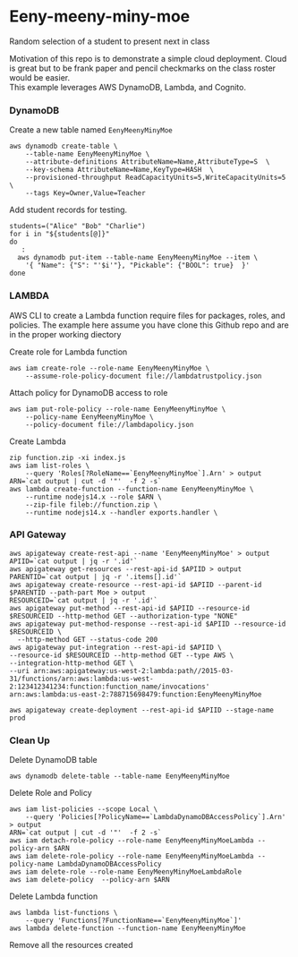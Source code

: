 # Eeny-meeny-miny-moe
Random selection of a student to present next in class  

Motivation of this repo is to demonstrate a simple cloud deployment. Cloud is great but to be frank paper and pencil checkmarks on the class roster would be easier.  
This example leverages AWS DynamoDB, Lambda, and Cognito.

### DynamoDB
Create a new table named `EenyMeenyMinyMoe`
```
aws dynamodb create-table \
    --table-name EenyMeenyMinyMoe \
    --attribute-definitions AttributeName=Name,AttributeType=S  \
    --key-schema AttributeName=Name,KeyType=HASH  \
    --provisioned-throughput ReadCapacityUnits=5,WriteCapacityUnits=5 \
    --tags Key=Owner,Value=Teacher
```
    
Add student records for testing.  
```
students=("Alice" "Bob" "Charlie")
for i in "${students[@]}"
do
   : 
  aws dynamodb put-item --table-name EenyMeenyMinyMoe --item \
    '{ "Name": {"S": "'$i'"}, "Pickable": {"BOOL": true}  }' 
done
```

### LAMBDA
AWS CLI to create a Lambda function require files for packages, roles, and policies.  The example here assume you have clone this Github repo and are in the proper working diectory

Create role for Lambda function
```
aws iam create-role --role-name EenyMeenyMinyMoe \
    --assume-role-policy-document file://lambdatrustpolicy.json
```
Attach policy for DynamoDB access to role
```
aws iam put-role-policy --role-name EenyMeenyMinyMoe \
    --policy-name EenyMeenyMinyMoe \
    --policy-document file://lambdapolicy.json
```
Create Lambda
```
zip function.zip -xi index.js
aws iam list-roles \
    --query 'Roles[?RoleName==`EenyMeenyMinyMoe`].Arn' > output
ARN=`cat output | cut -d '"'  -f 2 -s`
aws lambda create-function --function-name EenyMeenyMinyMoe \
    --runtime nodejs14.x --role $ARN \
    --zip-file fileb://function.zip \
    --runtime nodejs14.x --handler exports.handler \
```

### API Gateway
```
aws apigateway create-rest-api --name 'EenyMeenyMinyMoe' > output
APIID=`cat output | jq -r '.id'`
aws apigateway get-resources --rest-api-id $APIID > output
PARENTID=`cat output | jq -r '.items[].id'`
aws apigateway create-resource --rest-api-id $APIID --parent-id $PARENTID --path-part Moe > output
RESOURCEID=`cat output | jq -r '.id'`
aws apigateway put-method --rest-api-id $APIID --resource-id $RESOURCEID --http-method GET --authorization-type "NONE"
aws apigateway put-method-response --rest-api-id $APIID --resource-id $RESOURCEID \
  --http-method GET --status-code 200
aws apigateway put-integration --rest-api-id $APIID \
--resource-id $RESOURCEID --http-method GET --type AWS \
--integration-http-method GET \
--uri arn:aws:apigateway:us-west-2:lambda:path//2015-03-31/functions/arn:aws:lambda:us-west-2:123412341234:function:function_name/invocations'
arn:aws:lambda:us-east-2:788715698479:function:EenyMeenyMinyMoe

aws apigateway create-deployment --rest-api-id $APIID --stage-name prod
```

### Clean Up
Delete DynamoDB table
```
aws dynamodb delete-table --table-name EenyMeenyMinyMoe
```
Delete Role and Policy
```
aws iam list-policies --scope Local \
    --query 'Policies[?PolicyName==`LambdaDynamoDBAccessPolicy`].Arn' > output
ARN=`cat output | cut -d '"'  -f 2 -s`
aws iam detach-role-policy --role-name EenyMeenyMinyMoeLambda --policy-arn $ARN
aws iam delete-role-policy --role-name EenyMeenyMinyMoeLambda --policy-name LambdaDynamoDBAccessPolicy
aws iam delete-role --role-name EenyMeenyMinyMoeLambdaRole
aws iam delete-policy  --policy-arn $ARN
```
Delete Lambda function
```
aws lambda list-functions \
    --query 'Functions[?FunctionName==`EenyMeenyMinyMoe`]'
aws lambda delete-function --function-name EenyMeenyMinyMoe
```

Remove all the resources created


